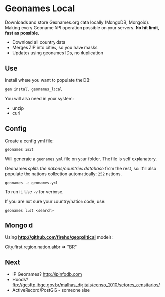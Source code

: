Geonames Local
==============

Downloads and store Geonames.org data locally (MongoDB, Mongoid).
Making every Geoname API operation possible on your servers.
**No hit limit, fast as possible.**


* Download all country data
* Merges ZIP into cities, so you have masks
* Updates using geonames IDs, no duplication


Use
---

Install where you want to populate the DB:

    gem install geonames_local


You will also need in your system:

* unzip
* curl


Config
------

Create a config yml file:

    geonames init

Will generate a `geonames.yml` file on your folder.
The file is self explanatory.

Geonames *splits the nations/countries database* from the rest, so:
It'll also populate the nations collection automatically: `252` nations.


    geonames -c geonames.yml

To run it. Use `-v` for verbose.


If you are not sure your country/nation code, use:

    geonames list <search>


Mongoid
-------

Using **http://github.com/fireho/geopolitical** models:


  City.first.region.nation.abbr
  => "BR"



Next
----

- IP Geonames? http://ipinfodb.com
- Hoods? ftp://geoftp.ibge.gov.br/malhas_digitais/censo_2010/setores_censitarios/
- ActiveRecord/PostGIS - someone else
